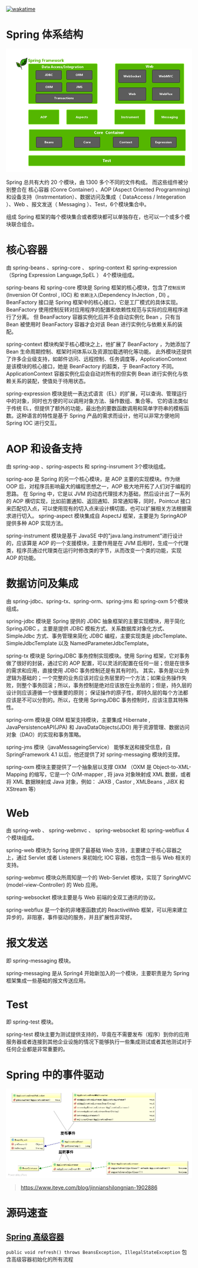 [![wakatime](https://wakatime.com/badge/user/e1661f37-5d4a-4a32-8cda-0f1d65c01658/project/53e0f93b-ca60-453c-8947-c5e36ec2fffa.svg)](https://wakatime.com/badge/user/e1661f37-5d4a-4a32-8cda-0f1d65c01658/project/53e0f93b-ca60-453c-8947-c5e36ec2fffa)

# Spring 体系结构
![Spring5 模块结构图](https://github.com/ybqdren/spring-framework/blob/my-spring/img/spring%20%E6%A8%A1%E5%9D%97.png)

Spring 总共有大约 20 个模块，由 1300 多个不同的文件构成。
而这些组件被分别整合在 核心容器 (Conre Container) 、AOP (Aspect Oriented Programming)和设备支持（Instrmentation）、数据访问及集成（ DataAccess / Integeration ）、Web 、报文发送（ Messaging ）、Test，6个模块集合中。

组成 Spring 框架的每个模块集合或者模块都可以单独存在，也可以一个或多个模块联合组合。



# 核心容器
由 spring-beans 、spring-core 、 spring-context 和 spring-expression（Spring Expression Language,SpEL ） 4个模块组成。

spring-beans 和 spring-core 模块是 Spring 框架的核心模块，包含了`控制反转`(Inversion Of Control , IOC) 和 `依赖注入`(Dependency InJection , DI) 。
BeanFactory 接口是 Spring 框架中的核心接口，它是工厂模式的具体实现。BeanFactory 使用控制反转对应用程序的配置和依赖性规范与实际的应用程序进行了分离。
但 BeanFactory 容器实例化后并不会自动实例化 Bean ，只有当 Bean 被使用时 BeanFactory 容器才会对该 Bean 进行实例化与依赖关系的装配。


spring-context 模块构架于核心模块之上，他扩展了 BeanFactory ，为她添加了 Bean 生命周期控制、框架时间体系以及资源加载透明化等功能。
此外模块还提供了许多企业级支持，如邮件访问、远程控制、任务调度等，ApplicationContext 是该模块的核心接口，她是 BeanFactory 的超类，于 BeanFactory 不同。
ApplicationContext 容器实例化后会自动对所有的但实例 Bean 进行实例化与依赖关系的装配，使值处于待用状态。


spring-expression 模块是统一表达式语言（EL）的扩展，可以查询、管理运行中的对象，同时也方便的可以调用对象方法、操作数组、集合等。
它的语法类似于传统 EL，但提供了额外的功能，最出色的要数函数调用和简单字符串的模板函数。这种语言的特性是基于 Spring 产品的需求而设计，他可以非常方便地同 Spring IOC 进行交互。



# AOP 和设备支持
由 spring-aop 、spring-aspects 和 spring-insrument 3个模块组成。

spring-aop 是 Spring 的另一个核心模块，是 AOP 主要的实现模块。作为继 OOP 后，对程序员影响最大的编程思想之一，AOP 极大地开拓了人们对于编程的思路。
在 Spring 中，它是以 JVM 的动态代理技术为基础，然后设计出了一系列的 AOP 横切实现，比如前置通知、返回通知、异常通知等，同时，Pointcut 接口来匹配切入点，可以使用现有的切入点来设计横切面，也可以扩展相关方法根据需求进行切入。
spring-aspect 模块集成自 AspectJ 框架，主要是为 SpringAOP 提供多种 AOP 实现方法。

spring-instrument 模块是基于 JavaSE 中的"java.lang.instrument"进行设计的，应该算是 AOP 的一个支援模块，主要作用是在 JVM 启用时，生成一个代理类，程序员通过代理类在运行时修改类的字节，从而改变一个类的功能，实现 AOP 的功能。



# 数据访问及集成
由 spring-jdbc、spring-tx、spring-orm、spring-jms 和 spring-oxm 5个模块组成。


spring-jdbc 模块是 Spring 提供的 JDBC 抽象框架的主要实现模块，用于简化 SpringJDBC 。主要是提供 JDBC 模板方式、关系数据库对象化方式、SimpleJdbc 方式、事务管理来简化 JDBC 编程，主要实现类是 jdbcTemplate、SimpleJdbcTemplate 以及 NamedParameterJdbcTemplate。

spring-tx 模块是 SpringJDBC 事务控制实现模块。使用 Spring 框架，它对事务做了很好的封装，通过它的 AOP 配置，可以灵活的配置在任何一层；但是在很多的需求和应用，直接使用 JDBC 事务控制还是有其有时的。
其实，事务是以业务逻辑为基础的；一个完整的业务应该对应业务层里的一个方法；如果业务操作失败，则整个事务回滚；所以，事务控制是绝对应该放在业务层的；但是，持久层的设计则应该遵循一个很重要的原则；
保证操作的原子性，即持久层的每个方法都应该是不可以分割的。所以，在使用 SpringJDBC 事务控制时，应该注意其特殊性。

spring-orm 模块是 ORM 框架支持模块，主要集成 Hibernate , JavaPersistenceAPI(JPA) 和 JavaDataObjects(JDO) 用于资源管理、数据访问对象（DAO）的实现和事务策略。

spring-jms 模块（javaMessageingService） 能够发送和接受信息，自 SpringFramework 4.1 以后，他还提供了对 spring-messaging 模块的支撑。

spring-oxm 模块主要提供了一个抽象层以支撑 OXM （OXM 是 Object-to-XML-Mapping 的缩写，它是一个 O/M-mapper , 将 java 对象映射成 XML 数据，或者将 XML 数据映射成 Java 对象，例如： JAXB , Castor , XMLBeans , JiBX 和 XStream 等）




# Web
由 spring-web 、 spring-webmvc 、 spring-websocket 和 spring-webflux 4 个模块组成。

spring-web 模块为 Spring 提供了最基础 Web 支持，主要建立于核心容器之上，通过 Servlet 或者 Listeners 来初始化 IOC 容器，也包含一些与 Web 相关的支持。

spring-webmvc 模块众所周知是一个的 Web-Servlet 模块，实现了 SpringMVC (model-view-Controller) 的 Web 应用。

spring-websocket 模块主要是与 Web 前端的全双工通讯的协议。

spring-webflux 是一个新的非堵塞函数式的 ReactiveWeb 框架，可以用来建立异步的，非阻塞，事件驱动的服务，并且扩展性非常好。


# 报文发送
即 spring-messaging 模块。

spring-messaging 是从 Spring4 开始新加入的一个模块，主要职责是为 Spring 框架集成一些基础的报文传送应用。


# Test
即 spring-test 模块。

spring-test 模块主要为测试提供支持的，毕竟在不需要发布（程序）到你的应用服务器或者连接到其他企业设施的情况下能够执行一些集成测试或者其他测试对于任何企业都是非常重要的。


# Spring 中的事件驱动
![](img/spring事件驱动.png)

> https://www.iteye.com/blog/jinnianshilongnian-1902886



# 源码速查
## [Spring 高级容器](spring-context/src/main/java/org/springframework/context/support/AbstractApplicationContext.java)

`public void refresh() throws BeansException, IllegalStateException`  包含高级容器初始化的所有流程
